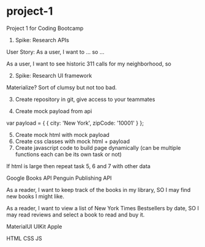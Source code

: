 # project-1
Project 1 for Coding Bootcamp

1. Spike: Research APIs

User Story: As a user, I want to ... so ...

As a user, I want to see historic 311 calls for my neighborhood, so 

2. Spike: Research UI framework

Materialize? Sort of clumsy but not too bad.

3. Create repository in git, give access to your teammates

4. Create mock payload from api

var payload = {
    { city: 'New York', zipCode: '10001' }
};

5. Create mock html with mock payload
6. Create css classes with mock html + payload
7. Create javascript code to build page dynamically (can be multiple functions each can be its own task or not)

If html is large then repeat task 5, 6 and 7 with other data

Google Books API
Penguin Publishing API

As a reader, I want to keep track of the books in my library, SO I may find new books I might like.

As a reader, I want to view a list of New York Times Bestsellers by date, SO I may read reviews and select a book to read and buy it.



MaterialUI
UIKit Apple

HTML
CSS
JS